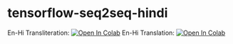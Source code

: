 # tensorflow-seq2seq-hindi

En-Hi Transliteration: [![Open In Colab](https://colab.research.google.com/assets/colab-badge.svg)](https://colab.research.google.com/github/bsantraigi/tensorflow-seq2seq-hindi/blob/master/Transliteration.ipynb)
En-Hi Translation: [![Open In Colab](https://colab.research.google.com/assets/colab-badge.svg)](https://colab.research.google.com/github/bsantraigi/tensorflow-seq2seq-hindi/blob/master/TranslateMe.ipynb)

